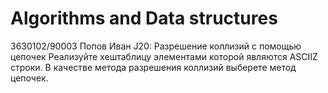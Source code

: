 # Algorithms and Data structures
3630102/90003 Попов Иван J20: Разрешение коллизий с помощью цепочек
Реализуйте хештаблицу элементами которой являются ASCIIZ строки. В качестве метода
разрешения коллизий выберете метод цепочек.
